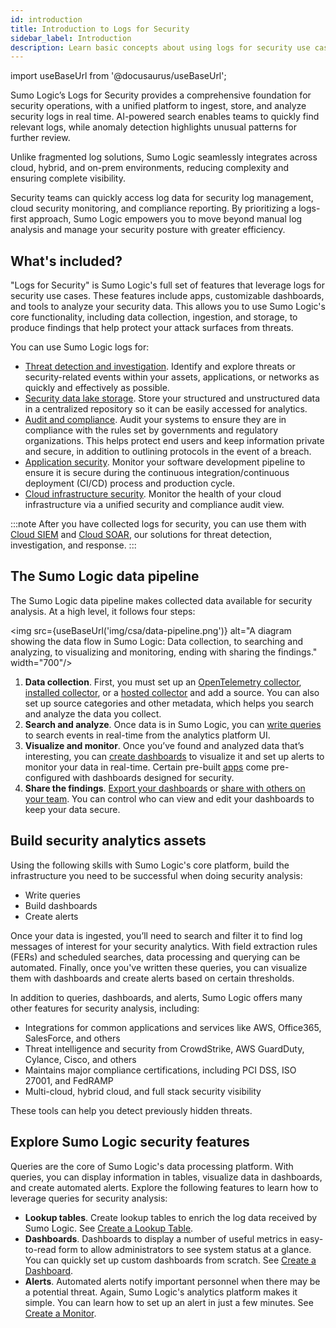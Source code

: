 ```yaml
---
id: introduction
title: Introduction to Logs for Security
sidebar_label: Introduction
description: Learn basic concepts about using logs for security use cases. 
---
```


import useBaseUrl from '@docusaurus/useBaseUrl';

Sumo Logic’s Logs for Security provides a comprehensive foundation for security operations, with a unified platform to ingest, store, and analyze security logs in real time. AI-powered search enables teams to quickly find relevant logs, while anomaly detection highlights unusual patterns for further review. 

Unlike fragmented log solutions, Sumo Logic seamlessly integrates across cloud, hybrid, and on-prem environments, reducing complexity and ensuring complete visibility. 

Security teams can quickly access log data for security log management, cloud security monitoring, and compliance reporting. By prioritizing a logs-first approach, Sumo Logic empowers you to move beyond manual log analysis and manage your security posture with greater efficiency.

## What's included?

"Logs for Security" is Sumo Logic's full set of features that leverage logs for security use cases. These features include apps, customizable dashboards, and tools to analyze your security data. This allows you to use Sumo Logic's core functionality, including data collection, ingestion, and storage, to produce findings that help protect your attack surfaces from threats.

You can use Sumo Logic logs for:
* [Threat detection and investigation](/docs/security/additional-security-features/threat-detection-and-investigation). Identify and explore threats or security-related events within your assets, applications, or networks as quickly and effectively as possible.
* [Security data lake storage](/docs/security/additional-security-features/data-lake). Store your structured and unstructured data in a centralized repository so it can be easily accessed for analytics.
* [Audit and compliance](/docs/security/additional-security-features/audit-and-compliance). Audit your systems to ensure they are in compliance with the rules set by governments and regulatory organizations. This helps protect end users and keep information private and secure, in addition to outlining protocols in the event of a breach.
* [Application security](/docs/security/additional-security-features/application-security). Monitor your software development pipeline to ensure it is secure during the continuous integration/continuous deployment (CI/CD) process and production cycle.
* [Cloud infrastructure security](/docs/security/additional-security-features/cloud-infrastructure-security/). Monitor the health of your cloud infrastructure via a unified security and compliance audit view.

:::note
After you have collected logs for security, you can use them with [Cloud SIEM](/docs/cse/) and [Cloud SOAR](/docs/cloud-soar/), our solutions for threat detection, investigation, and response.
:::

## The Sumo Logic data pipeline

The Sumo Logic data pipeline makes collected data available for security analysis. At a high level, it follows four steps:

<img src={useBaseUrl('img/csa/data-pipeline.png')} alt="A diagram showing the data flow in Sumo Logic: Data collection, to searching and analyzing, to visualizing and monitoring, ending with sharing the findings." width="700"/>

1. **Data collection**. First, you must set up an [OpenTelemetry collector](/docs/send-data/opentelemetry-collector), [installed collector](/docs/send-data/installed-collectors), or a [hosted collector](/docs/send-data/hosted-collectors) and add a source. You can also set up source categories and other metadata, which helps you search and analyze the data you collect.
2. **Search and analyze**. Once data is in Sumo Logic, you can [write queries](/docs/search/get-started-with-search) to search events in real-time from the analytics platform UI.
3. **Visualize and monitor**. Once you’ve found and analyzed data that’s interesting, you can [create dashboards](/docs/dashboards/create-dashboard-new) to visualize it and set up alerts to monitor your data in real-time. Certain pre-built [apps](/docs/integrations) come pre-configured with dashboards designed for security.
4. **Share the findings**. [Export your dashboards](/docs/dashboards/export-dashboard-new) or [share with others on your team](/docs/dashboards/share-dashboard-new). You can control who can view and edit your dashboards to keep your data secure.

## Build security analytics assets

Using the following skills with Sumo Logic's core platform, build the infrastructure you need to be successful when doing security analysis:
* Write queries
* Build dashboards
* Create alerts

Once your data is ingested, you’ll need to search and filter it to find log messages of interest for your security analytics. With field extraction rules (FERs) and scheduled searches, data processing and querying can be automated. Finally, once you've written these queries, you can visualize them with dashboards and create alerts based on certain thresholds.

In addition to queries, dashboards, and alerts, Sumo Logic offers many other features for security analysis, including:
* Integrations for common applications and services like AWS, Office365, SalesForce, and others
* Threat intelligence and security from CrowdStrike, AWS GuardDuty, Cylance, Cisco, and others
* Maintains major compliance certifications, including PCI DSS, ISO 27001, and FedRAMP
* Multi-cloud, hybrid cloud, and full stack security visibility

These tools can help you detect previously hidden threats.

## Explore Sumo Logic security features

Queries are the core of Sumo Logic's data processing platform. With queries, you can display information in tables, visualize data in dashboards, and create automated alerts. Explore the following features to learn how to leverage queries for security analysis:
* **Lookup tables**. Create lookup tables to enrich the log data received by Sumo Logic. See [Create a Lookup Table](/docs/search/lookup-tables/create-lookup-table/).
* **Dashboards**. Dashboards to display a number of useful metrics in easy-to-read form to allow administrators to see system status at a glance. You can quickly set up custom dashboards from scratch. See [Create a Dashboard](/docs/dashboards/create-dashboard-new/).
* **Alerts**. Automated alerts notify important personnel when there may be a potential threat. Again, Sumo Logic's analytics platform makes it simple. You can learn how to set up an alert in just a few minutes. See [Create a Monitor](/docs/alerts/monitors/create-monitor/).
